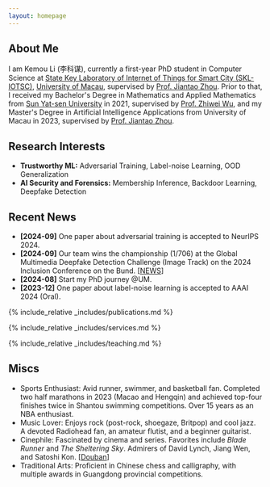 ```yaml
---
layout: homepage
---
```


## About Me

I am Kemou Li (<span style="font-family: '楷体', 'KaiTi'; font-size: inherit;">李科谋</span>), currently a first-year PhD student in Computer Science at [State Key Laboratory of Internet of Things for Smart City (SKL-IOTSC)](https://skliotsc.um.edu.mo/), [University of Macau](https://www.um.edu.mo/), supervised by [Prof. Jiantao Zhou](https://www.fst.um.edu.mo/personal/jtzhou/). Prior to that, I received my Bachelor's Degree in Mathematics and Applied Mathematics from [Sun Yat-sen University](https://www.sysu.edu.cn/sysuen/) in 2021, supervised by [Prof. Zhiwei Wu](https://mathzh.sysu.edu.cn/zh-hans/teacher/124), and my Master's Degree in Artificial Intelligence Applications from University of Macau in 2023, supervised by [Prof. Jiantao Zhou](https://www.fst.um.edu.mo/personal/jtzhou/).

## Research Interests

- **Trustworthy ML:** Adversarial Training, Label-noise Learning, OOD Generalization
- **AI Security and Forensics:** Membership Inference, Backdoor Learning, Deepfake Detection

## Recent News

- **[2024-09]** One paper about adversarial training is accepted to NeurIPS 2024.
- **[2024-09]** Our team wins the championship (1/706) at the Global Multimedia Deepfake Detection Challenge (Image Track) on the 2024 Inclusion Conference on the Bund. [[NEWS](https://skliotsc.um.edu.mo/um-students-win-championship-at-global-deepfake-detection-competition/)]
- **[2024-08]** Start my PhD journey @UM.
- **[2023-12]** One paper about label-noise learning is accepted to AAAI 2024 (Oral).

{% include_relative _includes/publications.md %}

{% include_relative _includes/services.md %}

{% include_relative _includes/teaching.md %}

## Miscs

- Sports Enthusiast: Avid runner, swimmer, and basketball fan. Completed two half marathons in 2023 (Macao and Hengqin) and achieved top-four finishes twice in Shantou swimming competitions. Over 15 years as an NBA enthusiast.
- Music Lover: Enjoys rock (post-rock, shoegaze, Britpop) and cool jazz. A devoted Radiohead fan, an amateur flutist, and a beginner guitarist.
- Cinephile: Fascinated by cinema and series. Favorites include *Blade Runner* and *The Sheltering Sky*. Admirers of David Lynch, Jiang Wen, and Satoshi Kon. [[Douban](https://www.douban.com/people/164280142/?_i=4789768GCnwyYr,4789794GCnwyYr)]
- Traditional Arts: Proficient in Chinese chess and calligraphy, with multiple awards in Guangdong provincial competitions.


